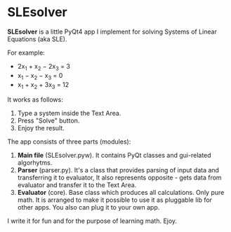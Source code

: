 # SLEsolver

<b>SLEsolver</b> is a little PyQt4 app I implement for solving Systems of Linear Equations (aka SLE).

For example:
  <ul>
  <li>2x<sub>1</sub>	+	x<sub>2</sub>	−	2x<sub>3</sub>	=	3</li>
  <li>x<sub>1</sub>	−	x<sub>2</sub>	−	x<sub>3</sub>	=	0</li>
  <li>x<sub>1</sub>	+	x<sub>2</sub>	+	3x<sub>3</sub>	=	12</li>
  </ul>

It works as follows:
  1. Type a system inside the Text Area.
  2. Press "Solve" button.
  3. Enjoy the result.

The app consists of three parts (modules):
  1. <b>Main file</b> (SLEsolver.pyw). It contains PyQt classes and gui-related algorhytms.
  2. <b>Parser</b> (parser.py). It's a class that provides parsing of input data and transferring it to evaluator, 
     It also represents opposite - gets data from evaluator and transfer it to the Text Area.
  3. <b>Evaluator</b> (core). Base class which produces all calculations. Only pure math.
     It is arranged to make it possible to use it as pluggable lib for other apps.
     You also can plug it to your own app.

I write it for fun and for the purpose of learning math.
Ejoy.
